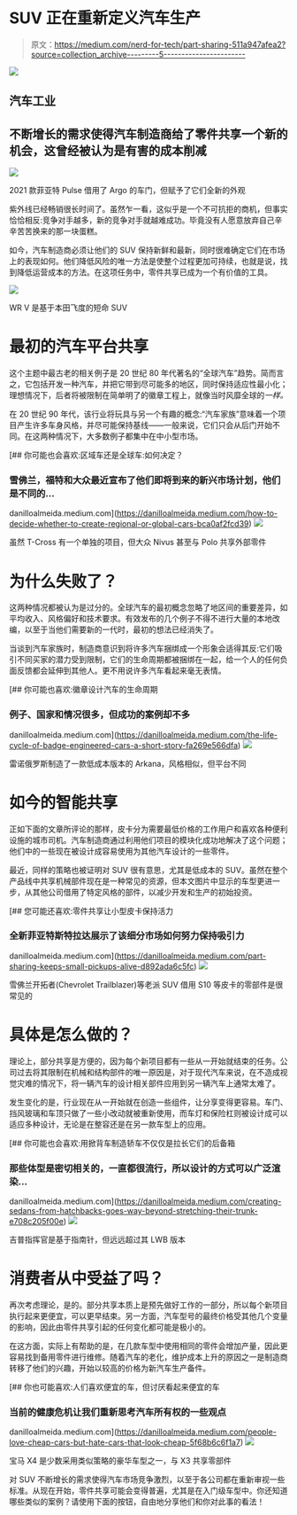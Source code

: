 # SUV 正在重新定义汽车生产

> 原文：<https://medium.com/nerd-for-tech/part-sharing-511a947afea2?source=collection_archive---------5----------------------->

[![](img/feba2bec02f11e3ca3fa853e08038f3f.png)](https://s35.wheelsage.org/picture/d/dacia/duster_prestige/dacia_duster_prestige_18.jpeg)

## 汽车工业

## 不断增长的需求使得汽车制造商给了零件共享一个新的机会，这曾经被认为是有害的成本削减

[![](img/c50e83c42012464724dc886e2a6f83da.png)](https://s36.wheelsage.org/picture/f/fiat/pulse_impetus_turbo_200/fiat_pulse_impetus_turbo_200_44.jpeg)

2021 款菲亚特 Pulse 借用了 Argo 的车门，但赋予了它们全新的外观

紫外线已经畅销很长时间了。虽然乍一看，这似乎是一个不可抗拒的商机，但事实恰恰相反:竞争对手越多，新的竞争对手就越难成功。毕竟没有人愿意放弃自己辛辛苦苦换来的那一块蛋糕。

如今，汽车制造商必须让他们的 SUV 保持新鲜和最新，同时很难确定它们在市场上的表现如何。他们降低风险的唯一方法是使整个过程更加可持续，也就是说，找到降低运营成本的方法。在这项任务中，零件共享已成为一个有价值的工具。

[![](img/bb7299c879404734bb3daf3f524096f4.png)](https://s38.wheelsage.org/picture/h/honda/wr-v/honda_wr-v_88.jpeg)

WR V 是基于本田飞度的短命 SUV

# 最初的汽车平台共享

这个主题中最古老的相关例子是 20 世纪 80 年代著名的“全球汽车”趋势。简而言之，它包括开发一种汽车，并把它带到尽可能多的地区，同时保持适应性最小化；理想情况下，后者将被限制在简单明了的徽章工程上，就像当时风靡全球的*一样。*

在 20 世纪 90 年代，该行业将玩具与另一个有趣的概念:“汽车家族”意味着一个项目产生许多车身风格，并尽可能保持基线——一般来说，它们只会从后门开始不同。在这两种情况下，大多数例子都集中在中小型市场。

[](https://danilloalmeida.medium.com/how-to-decide-whether-to-create-regional-or-global-cars-bca0af2fcd39) [## 你可能也会喜欢:区域车还是全球车:如何决定？

### 雪佛兰，福特和大众最近宣布了他们即将到来的新兴市场计划，他们是不同的…

danilloalmeida.medium.com](https://danilloalmeida.medium.com/how-to-decide-whether-to-create-regional-or-global-cars-bca0af2fcd39) ![](img/6b923eec1c5bcf9e80a18867457941e7.png)

虽然 T-Cross 有一个单独的项目，但大众 Nivus 甚至与 Polo 共享外部零件

# 为什么失败了？

这两种情况都被认为是过分的。全球汽车的最初概念忽略了地区间的重要差异，如平均收入、风格偏好和技术要求。有效发布的几个例子不得不进行大量的本地改编，以至于当他们需要新的一代时，最初的想法已经消失了。

当谈到汽车家族时，制造商意识到将许多汽车捆绑成一个形象会适得其反:它们吸引不同买家的潜力受到限制，它们的生命周期都被捆绑在一起，给一个人的任何负面反馈都会延伸到其他人。更不用说许多汽车看起来毫无表情。

[](https://danilloalmeida.medium.com/the-life-cycle-of-badge-engineered-cars-a-short-story-fa269e566dfa) [## 你可能也喜欢:徽章设计汽车的生命周期

### 例子、国家和情况很多，但成功的案例却不多

danilloalmeida.medium.com](https://danilloalmeida.medium.com/the-life-cycle-of-badge-engineered-cars-a-short-story-fa269e566dfa) [![](img/15627684b74dae6cb6368d57a60b12a1.png)](https://s36.wheelsage.org/picture/r/renault/arkana/renault_arkana_14.jpeg)

雷诺俄罗斯制造了一款低成本版本的 Arkana，风格相似，但平台不同

# 如今的智能共享

正如下面的文章所评论的那样，皮卡分为需要最低价格的工作用户和喜欢各种便利设施的城市司机。汽车制造商通过利用他们项目的模块化成功地解决了这个问题；他们中的一些现在被设计成容易使用为其他汽车设计的一些零件。

最近，同样的策略也被证明对 SUV 很有意思，尤其是低成本的 SUV。虽然在整个产品线中共享机械部件现在是一种常见的资源，但本文图片中显示的车型更进一步，从其他公司借用了特定风格的部件，以减少开发和生产的初始投资。

[](https://danilloalmeida.medium.com/part-sharing-keeps-small-pickups-alive-d892ada6c5fc) [## 您可能还喜欢:零件共享让小型皮卡保持活力

### 全新菲亚特斯特拉达展示了该细分市场如何努力保持吸引力

danilloalmeida.medium.com](https://danilloalmeida.medium.com/part-sharing-keeps-small-pickups-alive-d892ada6c5fc) [![](img/85ac7d814727fbbb20a9c94e22408c2f.png)](https://s38.wheelsage.org/picture/c/chevrolet/trailblazer_premier/chevrolet_trailblazer_premier_84.jpeg)

雪佛兰开拓者(Chevrolet Trailblazer)等老派 SUV 借用 S10 等皮卡的零部件是很常见的

# 具体是怎么做的？

理论上，部分共享是方便的，因为每个新项目都有一些从一开始就结束的任务。公司过去将其限制在机械和结构部件的唯一原因是，对于现代汽车来说，在不造成视觉灾难的情况下，将一辆汽车的设计相关部件应用到另一辆汽车上通常太难了。

发生变化的是，行业现在从一开始就在创造一些组件，让分享变得更容易。车门、挡风玻璃和车顶只做了一些小改动就被重新使用，而车灯和保险杠则被设计成可以适应多种设计，无论是在整容还是在另一款车型上的应用。

[](https://danilloalmeida.medium.com/creating-sedans-from-hatchbacks-goes-way-beyond-stretching-their-trunk-e708c205f00e) [## 你可能也会喜欢:用掀背车制造轿车不仅仅是拉长它们的后备箱

### 那些体型是密切相关的，一直都很流行，所以设计的方式可以广泛渲染…

danilloalmeida.medium.com](https://danilloalmeida.medium.com/creating-sedans-from-hatchbacks-goes-way-beyond-stretching-their-trunk-e708c205f00e) [![](img/40e07a154ef9515354020626d4c7c89f.png)](https://s36.wheelsage.org/picture/j/jeep/commander_overland_td380/jeep_commander_overland_td380_26.jpeg)

吉普指挥官是基于指南针，但远远超过其 LWB 版本

# 消费者从中受益了吗？

再次考虑理论，是的。部分共享本质上是预先做好工作的一部分，所以每个新项目执行起来更便宜，可以更早结束。另一方面，汽车型号的最终价格受其他几个变量的影响，因此由零件共享引起的任何变化都可能是极小的。

在这方面，实际上有帮助的是，在几款车型中使用相同的零件会增加产量，因此更容易找到备用零件进行维修。随着汽车的老化，维护成本上升的原因之一是制造商转移了他们的兴趣，开始以较高的价格为新汽车生产备件。

[](https://danilloalmeida.medium.com/people-love-cheap-cars-but-hate-cars-that-look-cheap-5f68b6c6f1a7) [## 你也可能喜欢:人们喜欢便宜的车，但讨厌看起来便宜的车

### 当前的健康危机让我们重新思考汽车所有权的一些观点

danilloalmeida.medium.com](https://danilloalmeida.medium.com/people-love-cheap-cars-but-hate-cars-that-look-cheap-5f68b6c6f1a7) [![](img/af9a4dacff2b20bd65ed2788514e9366.png)](https://s38.wheelsage.org/picture/b/bmw/x4_m40i/bmw_x4_m40i_60.jpeg)

宝马 X4 是少数采用类似策略的豪华车型之一，与 X3 共享零部件

对 SUV 不断增长的需求使得汽车市场竞争激烈，以至于各公司都在重新审视一些标准。从现在开始，零件共享可能会变得普遍，尤其是在入门级车型中。你还知道哪些类似的案例？请使用下面的按钮，自由地分享他们和你对此事的看法！